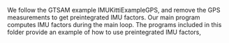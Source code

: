 We follow the GTSAM example IMUKittiExampleGPS, and remove the GPS measurements to get preintegrated IMU factors. Our main program computes IMU factors during the main loop. The programs included in this folder provide an example of how to use preintegrated IMU factors,
